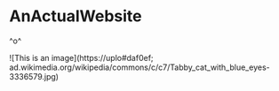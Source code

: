 # AnActualWebsite
^o^

![This is an image](https://uplo#daf0ef;
ad.wikimedia.org/wikipedia/commons/c/c7/Tabby_cat_with_blue_eyes-3336579.jpg)
